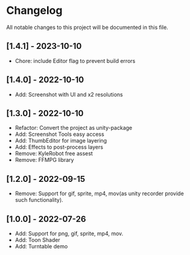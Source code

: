 # Changelog

All notable changes to this project will be documented in this file.

## [1.4.1] - 2023-10-10
- Chore: include Editor flag to prevent build errors

## [1.4.0] - 2022-10-10
- Add: Screenshot with UI and x2 resolutions

## [1.3.0] - 2022-10-10
- Refactor: Convert the project as unity-package
- Add: Screenshot Tools easy access
- Add: ThumbEditor for image layering
- Add: Effects to post-process layers
- Remove: KyleRobot free assest
- Remove: FFMPG library

## [1.2.0] - 2022-09-15

- Remove: Support for gif, sprite, mp4, mov(as unity recorder provide such functionality).

## [1.0.0] - 2022-07-26

- Add: Support for png, gif, sprite, mp4, mov.
- Add: Toon Shader
- Add: Turntable demo



